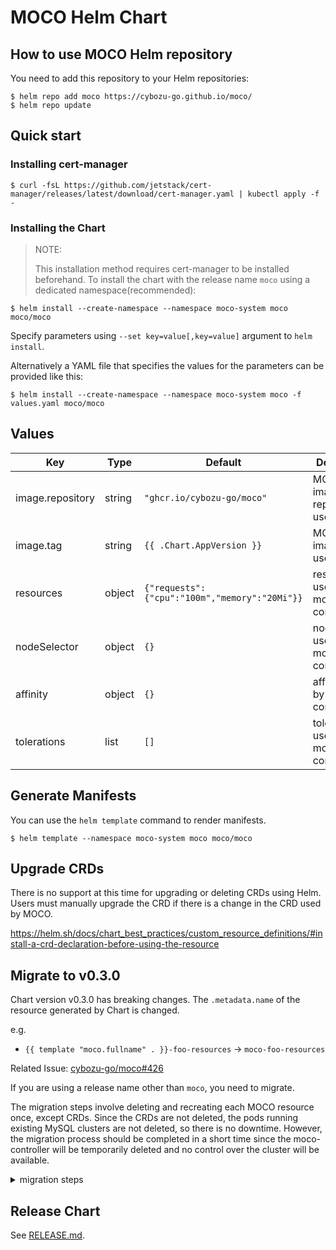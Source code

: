 # MOCO Helm Chart

## How to use MOCO Helm repository

You need to add this repository to your Helm repositories:

```console
$ helm repo add moco https://cybozu-go.github.io/moco/
$ helm repo update
```

## Quick start

### Installing cert-manager

```console
$ curl -fsL https://github.com/jetstack/cert-manager/releases/latest/download/cert-manager.yaml | kubectl apply -f -
```

### Installing the Chart

> NOTE:
>
> This installation method requires cert-manager to be installed beforehand.
> To install the chart with the release name `moco` using a dedicated namespace(recommended):

```console
$ helm install --create-namespace --namespace moco-system moco moco/moco
```

Specify parameters using `--set key=value[,key=value]` argument to `helm install`.

Alternatively a YAML file that specifies the values for the parameters can be provided like this:

```console
$ helm install --create-namespace --namespace moco-system moco -f values.yaml moco/moco
```

## Values

| Key              | Type   | Default                                       | Description                           |
| ---------------- | ------ | --------------------------------------------- | ------------------------------------- |
| image.repository | string | `"ghcr.io/cybozu-go/moco"`                    | MOCO image repository to use.         |
| image.tag        | string | `{{ .Chart.AppVersion }}`                     | MOCO image tag to use.                |
| resources        | object | `{"requests":{"cpu":"100m","memory":"20Mi"}}` | resources used by moco-controller.    |
| nodeSelector     | object | `{}`                                          | nodeSelector used by moco-controller. |
| affinity         | object | `{}`                                          | affinity used by moco-controller.     |
| tolerations      | list   | `[]`                                          | tolerations used by moco-controller.  |

## Generate Manifests

You can use the `helm template` command to render manifests.

```console
$ helm template --namespace moco-system moco moco/moco
```

## Upgrade CRDs

There is no support at this time for upgrading or deleting CRDs using Helm.
Users must manually upgrade the CRD if there is a change in the CRD used by MOCO.

https://helm.sh/docs/chart_best_practices/custom_resource_definitions/#install-a-crd-declaration-before-using-the-resource

## Migrate to v0.3.0

Chart version v0.3.0 has breaking changes.
The `.metadata.name` of the resource generated by Chart is changed.

e.g.

* `{{ template "moco.fullname" . }}-foo-resources` -> `moco-foo-resources`

Related Issue: [cybozu-go/moco#426](https://github.com/cybozu-go/moco/issues/426)

If you are using a release name other than `moco`, you need to migrate.

The migration steps involve deleting and recreating each MOCO resource once, except CRDs.
Since the CRDs are not deleted, the pods running existing MySQL clusters are not deleted, so there is no downtime.
However, the migration process should be completed in a short time since the moco-controller will be temporarily deleted and no control over the cluster will be available.

<details>

<summary>migration steps</summary>

1. Show the installed chart

    ```console
    $ helm list -n <YOUR NAMESPACE>
    NAME    NAMESPACE       REVISION        UPDATED                                 STATUS          CHART           APP VERSION
    moco    moco-system     1               2022-08-17 11:28:23.418752 +0900 JST    deployed        moco-0.2.3      0.12.1
    ```

2. Render the manifests

    ```console
    $ helm template --namespace moco-system --version <YOUR CHART VERSION> <YOUR INSTALL NAME> moco/moco > render.yaml
    ```

3. Setup kustomize

    ```console
    $ cat > kustomization.yaml <<'EOF'
    resources:
      - render.yaml
    patches:
      - crd-patch.yaml
    EOF

    $ cat > crd-patch.yaml <<'EOF'
    $patch: delete
    apiVersion: apiextensions.k8s.io/v1
    kind: CustomResourceDefinition
    metadata:
      name: backuppolicies.moco.cybozu.com
    ---
    $patch: delete
    apiVersion: apiextensions.k8s.io/v1
    kind: CustomResourceDefinition
    metadata:
      name: mysqlclusters.moco.cybozu.com
    EOF
    ```

4. Delete resources

    ```console
    $ kustomize build ./ | kubectl delete -f -
    serviceaccount "moco-controller-manager" deleted
    role.rbac.authorization.k8s.io "moco-leader-election-role" deleted
    clusterrole.rbac.authorization.k8s.io "moco-backuppolicy-editor-role" deleted
    clusterrole.rbac.authorization.k8s.io "moco-backuppolicy-viewer-role" deleted
    clusterrole.rbac.authorization.k8s.io "moco-manager-role" deleted
    clusterrole.rbac.authorization.k8s.io "moco-mysqlcluster-editor-role" deleted
    clusterrole.rbac.authorization.k8s.io "moco-mysqlcluster-viewer-role" deleted
    rolebinding.rbac.authorization.k8s.io "moco-leader-election-rolebinding" deleted
    clusterrolebinding.rbac.authorization.k8s.io "moco-manager-rolebinding" deleted
    service "moco-webhook-service" deleted
    deployment.apps "moco-controller" deleted
    certificate.cert-manager.io "moco-controller-grpc" deleted
    certificate.cert-manager.io "moco-grpc-ca" deleted
    certificate.cert-manager.io "moco-serving-cert" deleted
    issuer.cert-manager.io "moco-grpc-issuer" deleted
    issuer.cert-manager.io "moco-selfsigned-issuer" deleted
    mutatingwebhookconfiguration.admissionregistration.k8s.io "moco-mutating-webhook-configuration" deleted
    validatingwebhookconfiguration.admissionregistration.k8s.io "moco-validating-webhook-configuration" deleted
    ```

5. Delete Secret

    ```console
    $ kubectl delete secret sh.helm.release.v1.<YOUR INSTALL NAME>.v1 -n <YOUR NAMESPACE>
    ```

6. Re-install the v0.3.0 chart

    ```console
    $ helm install --create-namespace --namespace moco-system --version 0.3.0 moco moco/moco
    ```

</details>

## Release Chart

See [RELEASE.md](../../RELEASE.md#bump-chart-version).

